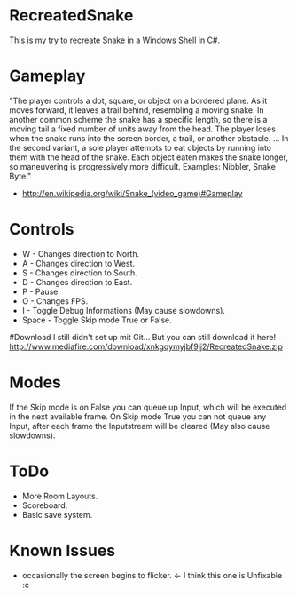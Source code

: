 # RecreatedSnake
This is my try to recreate Snake in a Windows Shell in C#. 

# Gameplay
"The player controls a dot, square, or object on a bordered plane. As it moves forward, it leaves a trail behind, resembling a moving snake. In another common scheme the snake has a specific length, so there is a moving tail a fixed number of units away from the head. The player loses when the snake runs into the screen border, a trail, or another obstacle.
...
In the second variant, a sole player attempts to eat objects by running into them with the head of the snake. Each object eaten makes the snake longer, so maneuvering is progressively more difficult. Examples: Nibbler, Snake Byte."
- http://en.wikipedia.org/wiki/Snake_(video_game)#Gameplay

# Controls  
- W - Changes direction to North.
- A - Changes direction to West.
- S - Changes direction to South.
- D - Changes direction to East.
- P - Pause.
- O - Changes FPS.
- I - Toggle Debug Informations (May cause slowdowns).
- Space - Toggle Skip mode True or False.

#Download
I still didn't set up mit Git...
But you can still download it here! 
http://www.mediafire.com/download/xnkgqymyjbf9jj2/RecreatedSnake.zip

# Modes
If the Skip mode is on False you can queue up Input, which will be executed in the next available frame.
On Skip mode True you can not queue any Input, after each frame the Inputstream will be cleared (May also cause slowdowns).

# ToDo
- More Room Layouts.
- Scoreboard.
- Basic save system.

# Known Issues
- occasionally the screen begins to flicker. <- I think this one is Unfixable :c
